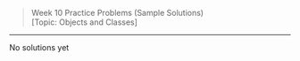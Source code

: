 > Week 10 Practice Problems (Sample Solutions)<br>[Topic: Objects and Classes]

<hr>

No solutions yet